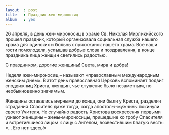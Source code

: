```yaml
---
layout  : post
title   : Праздник жен-мироносиц
album   : yes
---
```


26 апреля, в день жен-мироносиц в храме Св. Николая Мирликийского прошел праздник, который организовала социальная служба нашего храма для одиноких и больных прихожанок нашего храма. Все наши гости помолодели, услышав добрые слова и поздравления, в конце праздника лица женщин светились радостью.

С праздником, дорогие женщины! Света, мира и добра!

Неделя жен-мироносиц – называют «православным международным женским днем». В этот день православная Церковь вспоминает подвиг сподвижниц Христа, женщин, чье служение было незаметным, но необыкновенно значимым.

Женщины оставались верными до конца, они были у Креста, разделяя страдания Спасителя даже тогда, когда апостолы-мужчины покинули своего Учителя. Не случайно радость Христова воскресения первыми узнают женщины – жены-мироносицы, пришедшие ко гробу Спасителя и встретившиеся лицом к лицу с Ангелом, возвестившим благую весть: «… Его нет здесь!»
